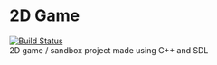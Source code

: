 # 2D Game
[![Build Status](https://travis-ci.org/NovaSurfer/2D-Game.svg?branch=master)](https://travis-ci.org/NovaSurfer/2D-Game)  
2D game / sandbox project made using C++ and SDL

